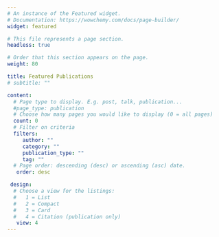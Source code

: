 ```yaml
---
# An instance of the Featured widget.
# Documentation: https://wowchemy.com/docs/page-builder/
widget: featured

# This file represents a page section.
headless: true

# Order that this section appears on the page.
weight: 80

title: Featured Publications
# subtitle: ""

content:
  # Page type to display. E.g. post, talk, publication...
  #page_type: publication
  # Choose how many pages you would like to display (0 = all pages)
  count: 0
  # Filter on criteria
  filters:
     author: ""
     category: ""
     publication_type: ""
     tag: ""
  # Page order: descending (desc) or ascending (asc) date.
   order: desc

 design:
  # Choose a view for the listings:
  #   1 = List
  #   2 = Compact
  #   3 = Card
  #   4 = Citation (publication only)
   view: 4
---
```

